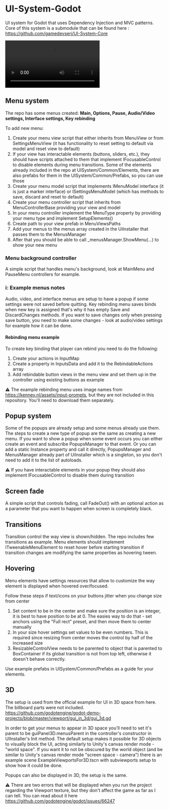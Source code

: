 # UI-System-Godot

UI system for Godot that uses Dependency Injection and MVC patterns.  
Core of this system is a submodule that can be found here : https://github.com/gamedevserj/UI-System-Core 

![Video](https://raw.githubusercontent.com/gamedevserj/Images-For-Repo/refs/heads/main/UiSystemGodot/UISystemGodotAnimated.mp4)  

## Menu system
The repo has some menus created: **Main, Options, Pause, Audio/Video settings, Interface settings, Key rebinding**   

To add new menu:
1. Create your menu view script that either inherits from MenuView or from SettingsMenuView (it has functionality to reset setting to default via model and reset view to default)
2. If your view has interactable elements (buttons, sliders, etc.), they should have scripts attached to them that implement IFocusableControl to disable elements during menu transitions. Some of the elements already included in the repo at UISystem/Common/Elements, there are also prefabs for them in the UISystem/Common/Prefabs, so you can use those
3. Create your menu model script that implements IMenuModel interface (it is just a marker interface) or ISettingsMenuModel (which has methods to save, discard and reset to default)
4. Create your menu controller script that inherits from MenuControllerBase providing your view and model
5. In your menu controller implement the MenuType property by providing your menu type and implement SetupElements()
6. Create path to your view prefab in MenuViewsPaths
7. Add your menus to the menus array created in the UiInstaller that passes them to the MenusManager
8. After that you should be able to call _menusManager.ShowMenu(...) to show your new menu

### Menu background controller
A simple script that handles menu's background, look at MainMenu and PauseMenu controllers for example.

### ℹ️: Example menus notes

Audio, video, and interface menus are setup to have a popup if some settings were not saved before quitting. Key rebinding menu saves binds when new key is assigned that's why it has empty Save and DiscardChanges methods. If you want to save changes only when pressing save button, you need to make some changes - look at audio/video settings for example how it can be done.

#### Rebinding menu example  
  
To create key binding that player can rebind you need to do the following:
1. Create your actions in InputMap
2. Create a property in InputsData and add it to the RebindableActions array
3. Add rebindable button views in the menu view and set them up in the controller using existing buttons as example
   
 ⚠️ The example rebinding menu uses image names from https://kenney.nl/assets/input-prompts, but they are not included in this repository. You'll need to download them separately.

## Popup system
Some of the popups are already setup and some menus already use them. The steps to create a new type of popup are the same as creating a new menu. 
If you want to show a popup when some event occurs you can either create an event and subscribe PopupsManager to that event. Or you can add a static Instance property and call it directly, PopupsManager and MenusManager already part of UiInstaller which is a singleton, so you don't need to add it to the list of autoloads.  

 ⚠️ If you have interactable elements in your popup they should also implement IFocusableControl to disable them during transition

## Screen fade
A simple script that controls fading, call FadeOut() with an optional action as a parameter that you want to happen when screen is completely black.  

## Transitions  
Transition control the way view is shown/hidden. The repo includes few transitions as example. Menu elements should implement ITweenableMenuElement to reset hover before starting transition if transition changes are modifying the same properties as hovering tween.

## Hovering  
Menu elements have settings resources that allow to customize the way element is displayed when hovered over/focused.  

Follow these steps if text/icons on your buttons jitter when you change size from center
1. Set content to be in the center and make sure the position is an integer, it is best to have position to be at 0. The easies way to do that - set anchors using the "Full rect" preset, and then move them to center manually
2. In your size hover settings set values to be even numbers. This is required since resizing from center moves the control by half of the increased size
3. ResizableControlView needs to be parented to object that is parented to BoxContainer if its global transition is not from top left, otherwise it doesn't behave correctly.

Use example prefabs in UISystem/Common/Prefabs as a guide for your elements.

## 3D 
The setup is used from the official example for UI in 3D space from here. The billboard parts were not included.
https://github.com/godotengine/godot-demo-projects/blob/master/viewport/gui_in_3d/gui_3d.gd

In order to get your menus to appear in 3D space you'll need to set it's parent to be guiPanel3D.menusParent in the controller's constructor in UIInstaller's Init method. 
The default setup makes it possible for 3D objects to visually block the UI, acting similarly to Unity's canvas render mode - "world space". If you want it to not be obscured by the world object (and be similar to Unity's canvas render mode "screen space - camera") there is an example scene ExampleViewportsFor3D.tscn with subviewports setup to show how it could be done.

Popups can also be displayed in 3D, the setup is the same.

 ⚠️ There are two errors that will be displayed when you run the project regarding the Viewport texture, but they don't affect the game as far as I can tell.
 You can read about it here https://github.com/godotengine/godot/issues/66247
